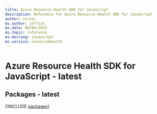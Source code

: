 ```yaml
---
title: Azure Resource Health SDK for JavaScript
description: Reference for Azure Resource Health SDK for JavaScript
author: xirzec
ms.author: jeffish
ms.data: 04/04/2023
ms.topic: reference
ms.devlang: javascript
ms.service: resourcehealth
---
```

# Azure Resource Health SDK for JavaScript - latest
## Packages - latest
[!INCLUDE [packages](resource-health-index.md)]